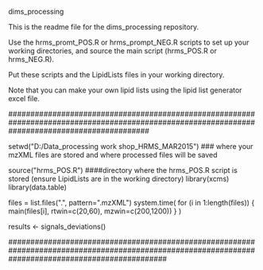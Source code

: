 dims_processing

This is the readme file for the dims_processing repository.

Use the hrms_promt_POS.R or hrms_prompt_NEG.R scripts to set up your working directories, and source the main script (hrms_POS.R or hrms_NEG.R).

Put these scripts and the LipidLists files in your working directory.

Note that you can make your own lipid lists using the lipid list generator excel file. 


################################################################################################################################################


setwd("D:/Data_processing work shop_HRMS_MAR2015") ### where your mzXML files are stored and where processed files will be saved

source("hrms_POS.R") ####directory where the hrms_POS.R script is stored (ensure LipidLists are in the working directory)
library(xcms) 
library(data.table) 


 files = list.files(".", pattern=".mzXML")
 system.time(
  for (i in 1:length(files)) {
    main(files[i], rtwin=c(20,60), mzwin=c(200,1200))
  }
)   

 results <- signals_deviations()   

####################################################################################################################################################
